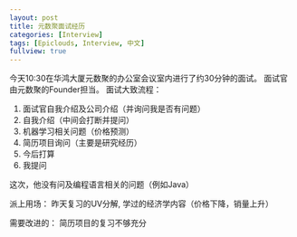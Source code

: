 ```yaml
---
layout: post
title: 元数聚面试经历
categories: [Interview]
tags: [Epiclouds, Interview, 中文]
fullview: true
---
```

今天10:30在华鸿大厦元数聚的办公室会议室内进行了约30分钟的面试。
面试官由元数聚的Founder担当。
面试大致流程：

  1. 面试官自我介绍及公司介绍（并询问我是否有问题）
  2. 自我介绍（中间会打断并提问）
  3. 机器学习相关问题（价格预测）
  4. 简历项目询问（主要是研究经历）
  5. 今后打算
  6. 我提问

这次，他没有问及编程语言相关的问题（例如Java）


派上用场：
昨天复习的UV分解,
学过的经济学内容（价格下降，销量上升）

需要改进的：
简历项目的复习不够充分